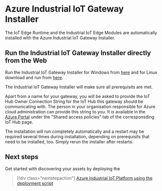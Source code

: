 
# Azure Industrial IoT Gateway Installer

The IoT Edge Runtime and the Industrial IoT Edge Modules are automatically installed with the Azure Industrial IoT Gateway Installer.

## Run the Industrial IoT Gateway Installer directly from the Web

Run the Industrial IoT Gateway Installer for Windows from [here](https://github.com/Azure/Industrial-IoT-Gateway-Installer/raw/master/Releases/Windows/setup.exe) and for Linux download and run from [here](https://github.com/Azure/Industrial-IoT-Gateway-Installer/raw/master/Releases/Linux.zip).

The Industrial IoT Gateway Installer will make sure all prerequisits are met.

Apart from a name for your gateway, you will be asked to provide the IoT Hub Owner Connection String for the IoT Hub this gateway should be communicating with. The person in your organisation responsible for Azure cloud administration can provide this string to you. It is available in the [Azure Portal](portal.azure.com) under the "Shared access policies" tab of the corresponsding IoT Hub page.

The installation will run completely automatically and a restart may be required several times during installation, depending on prerequisits that need to be installed, too. Simply rerun the installer after restarts.

## Next steps

Get started with discovering your assets by deploying the
> [!div class="nextstepaction"]
> [Azure Industrial IoT Platform using the deployment script](../deploy/howto-deploy-all-in-one.md)